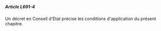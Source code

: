 ##### Article L691-4

Un décret en Conseil d'Etat précise les conditions d'application du présent chapitre.


